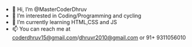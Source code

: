- 👋 Hi, I’m @MasterCoderDhruv
- 👀 I’m interested in Coding/Programming and cycling
- 🌱 I’m currently learning HTML,CSS and JS
- 📫 You can reach me at coderdhruv15@gmail.com/dhruvr2010@gmail.com or 91+ 9311056010 
